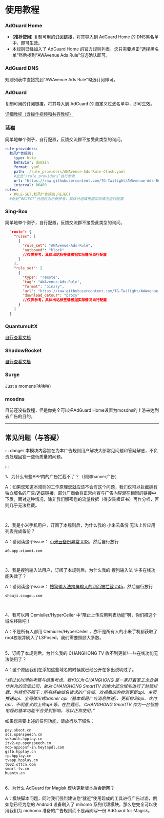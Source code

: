 # 使用教程

### AdGuard Home

- (**推荐使用**) 复制可用的[订阅链接](./Sub.md)，将其导入到 AdGuard Home 的 DNS黑名单 中，即可生效。
- 本规则已经加入了 AdGuard Home 的官方规则列表，您只需要点击“选择黑名单”然后找到“AWAvenue Ads Rule”勾选确认即可。

### AdGuard DNS

规则列表中直接找到“AWAvenue Ads Rule”勾选订阅即可。

### AdGuard

复制可用的订阅链接，将其导入到 AdGuard 的 自定义过滤名单中，即可生效。

[详细教程（含操作视频和共存教程）](./AdGuard.md)

### 蓝猫

简单地举个例子，自行配置，反馈交流群不接受此类型的询问。

```yaml
rule-providers:  
  秋风广告规则:
    type: http
    behavior: domain
    format: yaml
    path: ./rule_providers/AWAvenue-Ads-Rule-Clash.yaml
    #此处“/rule_providers”自行参考
    url: "https://raw.githubusercontent.com/TG-Twilight/AWAvenue-Ads-Rule/main//Filters/AWAvenue-Ads-Rule-Clash.yaml"
    interval: 86400
rules:
  - RULE-SET,秋风广告规则,REJECT
  #此处“REJECT”分组仅为示例参考，具体分组请根据实际情况自行配置
```
### Sing-Box

简单地举个例子，自行配置，反馈交流群不接受此类型的询问。

```json
  "route": {
    "rules": [
      {
        "rule_set": "AWAvenue-Ads-Rule",
        "outbound": "block"
        //仅供参考，具体出站标签请根据实际情况自行配置
      }
    ],
    "rule_set": [
      {
        "type": "remote",
        "tag": "AWAvenue-Ads-Rule",
        "format": "binary",
        "url": "https://raw.githubusercontent.com/TG-Twilight/AWAvenue-Ads-Rule/main/Filters/AWAvenue-Ads-Rule-Singbox.srs",
        "download_detour": "proxy"
        //仅供参考，具体出站标签请根据实际情况自行配置
      }
    ]
  }
```

### QuantumultX

[自行查看文档](./QuantumultX.md)

### ShadowRocket

[自行查看文档](./ShadowRocket.md)

### Surge

Just a moment(咕咕咕)

### mosdns

目前还没有教程，但是你完全可以把AdGuard Home设置为mosdns的上游来达到去广告的目的。

---

## 常见问题（与答疑）

::: danger 本模块内容旨在为本广告规则用户解决大部常见问题和答疑解惑，不负责处理回答一些低质量的问题。

:::

1、为什么有些APP内的广告拦截不了？（例如banner广告）

A：如果您知道本规则的工作原理您就应该不会有这个问题，我们仅可以拦截拥有独立域名的广告/追踪链接，部分厂商会将正常内容与广告内容混在相同的链接中下发，面对这种情况，除非我们解密您的流量数据（得安装根证书）再作分析，否则几乎无法拦截。

<br />

2、我是小米手机用户，订阅了本规则后，为什么我的 小米云备份 无法上传应用列表完成备份？

A：请阅读这个issue：
[小米云备份异常 #38](https://github.com/TG-Twilight/AWAvenue-Ads-Rule/issues/38)，然后自行放行

```DOMAIN
a0.app.xiaomi.com
```

<br />

3、我是搜狗输入法用户，订阅了本规则后，为什么我的 搜狗输入法 许多在线功能失效了？

A：请阅读这个issue：
[搜狗输入法跨屏输入的网页被拦截 #45](https://github.com/TG-Twilight/AWAvenue-Ads-Rule/issues/45)，然后自行放行

```DOMAIN
shouji.sougou.com
```

<br />

4、我可以用 Cemiuiler/HyperCeiler 中“阻止上传应用列表功能”啊，你们把这个域名移除吧！

A：不是所有人都用 Cemiuiler/HyperCeiler ，亦不是所有人的小米手机都获取了root权限并刷入了LSPosed，我们需要照顾大多数。

<br />
5、订阅了本规则后，为什么我的 CHANGHONG TV 收不到更新/一些在线功能无法使用了？

A：这个原因我们在添加这些域名的时候就已经公开在多出说明过了。

*“经过长时间的考察与慎重考虑，我们认为 CHANGHONG 是一家打着军工企业胡作非为的流氓公司，故对 CHANGHONG SmartTV 的绝大部分域名进行了封锁拦截，包括但不限于：所有经由域名请求的广告域、欢视商店的检测更新api、主页推送api、全局弹出式banner api（基本都是广告消息推送）、更新检测api、欢付api、不明意义的上传api 等。在拦截后， CHANGHONG SmartTV 作为一台智能电视的基本功能不会受到影响，可以正常使用。”*

如果您需要上述的任何功能，请放行以下域名：

```DOMAIN
pay.sboot.cn
scs.openspeech.cn
sdkauth.hpplay.cn
itv2-up.openspeech.cn
mdp-appconf-in.heytapdl.com
gslb.hpplay.cn
rp.hpplay.cn
tvapp.hpplay.cn
t002.ottcn.com
smart-tv.cn
huantv.cn
```

<br />
6、为什么 AdGuard for Magisk 模块更新版本后会断网？

A：模块脚本问题，同时我们强烈建议您“就近”使用现成的工具进行广告过滤，例如您已经为您的 Android 设备刷入了 mihomo 系列代理模块，那么您完全可以使用我们为 mohomo 准备的广告规则而不是再刷写一份 AdGuard for Magisk。
